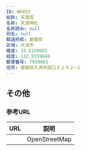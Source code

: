 ```yaml
---
ID: WK8S3
総称: 天満宮
名称: 天満神社
名称読み: null
別名: null
都道府県: 愛媛県
区域: 大洲市
緯度: 33.5159055
経度: 132.5559848
郵便番号: 7950063
住所: 愛媛県大洲市田口２２４２−２
---
```


## その他

### 参考URL

| URL | 説明          |
| --- | ------------- |
|     | OpenStreetMap |
